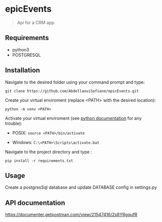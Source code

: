 # epicEvents

> Api for a CRM app.

## Requirements

* python3
* POSTGRESQL


## Installation

Navigate to the desired folder using your command prompt and type:

`git clone https://github.com/AbdellaouiSofiane/epicEvents.git`

Create your virtual enviroment (replace \<PATH\> with the desired location):

`python -m venv <PATH>`

Activate your virtual enviroment (see [python documentation](https://docs.python.org/fr/3/library/venv.html#creating-virtual-environments) for any trouble):

* POSIX: `source <PATH>/bin/activate`

* Windows: `C:\<PATH>\Scripts\activate.bat`

Navigate to the project directory and type :

`pip install -r requirements.txt`

## Usage

Create a postgresSql database and update DATABASE config in settings.py

## API documentation

https://documenter.getpostman.com/view/21547416/2s8YRgqufR
